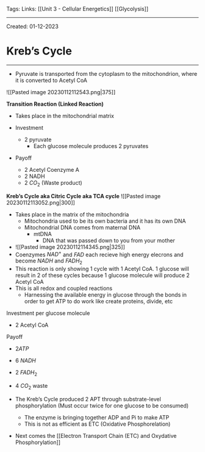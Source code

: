 Tags:
Links: [[Unit 3 - Cellular Energetics]] [[Glycolysis]]

---
Created: 01-12-2023
# Kreb’s Cycle
---

- Pyruvate is transported from the cytoplasm to the mitochondrion, where it is converted to Acetyl CoA

![[Pasted image 20230112112543.png|375]]

**Transition Reaction (Linked Reaction)**
- Takes place in the mitochondrial matrix
- Investment
	- 2 pyruvate
		- Each glucose molecule produces 2 pyruvates

- Payoff
	- 2 Acetyl Coenzyme A
	- 2 NADH
	- 2 $CO_2$ (Waste product)

**Kreb’s Cycle aka Citric Cycle aka TCA cycle**
![[Pasted image 20230112113052.png|300]]
- Takes place in the matrix of the mitochondria
	- Mitochondria used to be its own bacteria and it has its own DNA
	- Mitochondrial DNA comes from maternal DNA
		- mtDNA
			- DNA that was passed down to you from your mother
- ![[Pasted image 20230112114345.png|325]]
- Coenzymes $NAD^+$ and $FAD$ each recieve high energy elecrons and become $NADH$ and $FADH_2$
- This reaction is only showing 1 cycle with 1 Acetyl CoA. 1 glucose will result in 2 of these cycles because 1 glucose molecule will produce 2 Acetyl CoA
- This is all redox and coupled reactions
	- Harnessing the available energy in glucose through the bonds in order to get ATP to do work like create proteins, divide, etc

Investment per glucose molecule
- 2 Acetyl CoA

Payoff
- 2$ATP$
- 6 $NADH$
- 2 $FADH_2$
- 4 $CO_2$ waste

- The Kreb’s Cycle produced 2 APT through substrate-level phosphorylation (Must occur twice for one glucose to be consumed)
	- The enzyme is bringing together ADP and Pi to make ATP
	- This is not as efficient as ETC (Oxidative Phosphorelation)

- Next comes the [[Electron Transport Chain (ETC) and Oxydative Phosphorylation]]